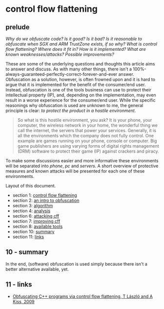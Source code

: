 # control flow flattening

## prelude

*Why do we obfuscate code? Is it good? Is it bad? Is it reasonable to obfuscate when SGX and ARM TrustZone exists, if so why? What is control flow flattening? Where does it fit in? How is it implemented? What are known weaknesses/attacks? Possible improvements?*

These are some of the underlying questions and thoughts this article aims to answer and discuss. As with many other things, there isn't a 100%-always-guaranteed-perfectly-correct-forever-and-ever answer. Obfuscation as a solution, however, is often frowned upon and it is hard to argue that it is implemented for the benefit of the consumer/end user. Instead, obfuscation is one of the tools business can use to protect their intellectual property (IP), and, depending on the implementation, may even result in a worse experience for the consumer/end user. While the specific reasonings why obfuscation is used are unknown to me, the general principle is clear: *to protect the product in a hostile environment*.

 > So what is this hostile environment, you ask? It is your phone, your computer, the wireless network in your home, the wonderful thing we call the internet, the servers that power your services. Generally, it is all the environments which the company does not fully control. One example are games running on your phone, console or computer. Big game publishers are using varying forms of digital rights management (DRM) software to protect their game (IP) against crackers and piracy.

To make some discussions easier and more informative these environments will be separated into *phone*, *pc* and *servers*. A short overview of protective measures and known attacks will be presented for each one of these environments.

Layout of this document.

 - section 1: [control flow flattening](src/)
 - section 2: [an intro to obfuscation](src/obfuscation)
 - section 3: [algorithm](src/algorithm)
 - section 4: [analysis](src/analysis)
 - section 6: [attacking cff](src/attacking)
 - section 7: [improving cff](src/improving)
 - section 8: [available tools](src/tooling)
 - section 10: [summary](#summary)
 - section 11: [links](#links)

## 10 - summary

In the end, (software) obfuscation is used simply because there isn't a better alternative available, yet.


## 11 - links

 - [Obfuscating C++ programs via control flow flattening, T László and A Kiss, 2009](http://ac.inf.elte.hu/Vol_030_2009/003.pdf)
